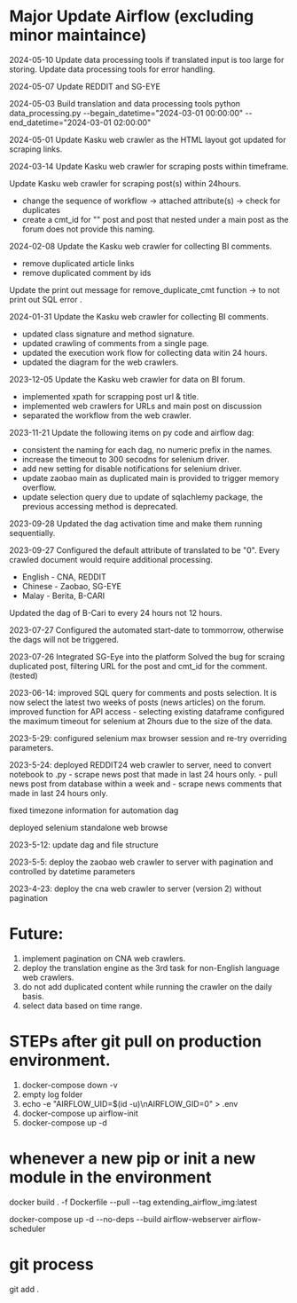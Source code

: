 # Major Update Airflow (excluding minor maintaince)
2024-05-10
Update data processing tools if translated input is too large for storing.
Update data processing tools for error handling.

2024-05-07
Update REDDIT and SG-EYE


2024-05-03
Build translation and data processing tools
python data_processing.py --begain_datetime="2024-03-01 00:00:00" --end_datetime="2024-03-01 02:00:00"

2024-05-01
Update Kasku web crawler as the HTML layout got updated for scraping links.

2024-03-14
Update Kasku web crawler for scraping posts within timeframe.

Update Kasku web crawler for scraping post(s) within 24hours.
- change the sequence of workflow -> attached attribute(s) -> check for duplicates
- create a cmt_id for "" post and post that nested under a main post as the forum does not provide this naming.

2024-02-08
Update the Kasku web crawler for collecting BI comments.
- remove duplicated article links
- remove duplicated comment by ids

Update the print out message for remove_duplicate_cmt function -> to not print out SQL error .

2024-01-31
Update the Kasku web crawler for collecting BI comments.
- updated class signature and method signature.
- updated crawling of comments from a single page.
- updated the execution work flow for collecting data witin 24 hours.
- updated the diagram for the web crawlers.

2023-12-05
Update the Kasku web crawler for data on BI forum.
- implemented xpath for scrapping post url & title.
- implemented web crawlers for URLs and main post on discussion
- separated the workflow from the web crawler.

2023-11-21
Update the following items on py code and airflow dag:
- consistent the naming for each dag, no numeric prefix in the names.
- increase the timeout to 300 secodns for selenium driver.
- add new setting for disable notifications for selenium driver.
- update zaobao main as duplicated main is provided to trigger memory overflow.
- update selection query due to update of sqlachlemy package, the previous accessing method is deprecated.

2023-09-28
Updated the dag activation time and make them running sequentially.

2023-09-27
Configured the default attribute of translated to be "0". Every crawled document would require additional processing.
- English - CNA, REDDIT
- Chinese - Zaobao, SG-EYE
- Malay   - Berita, B-CARI

Updated the dag of B-Cari to every 24 hours not 12 hours.

2023-07-27
Configured the automated start-date to tommorrow, otherwise the dags will not be triggered.

2023-07-26
Integrated SG-Eye into the platform
Solved the bug for scraing duplicated post, filtering URL for the post and cmt_id for the comment. (tested)

2023-06-14:
improved SQL query for comments and posts selection. It is now select the latest two weeks of posts (news articles) on the forum.
improved function for API access - selecting existing dataframe
configured the maximum timeout for selenium at 2hours due to the size of the data.

2023-5-29:
configured selenium max browser session and re-try overriding parameters.

2023-5-24:
deployed REDDIT24 web crawler to server, need to convert notebook to .py 
    - scrape news post that made in last 24 hours only.
    - pull news post from database within a week and
    - scrape news comments that made in last 24 hours only.

fixed timezone information for automation dag

deployed selenium standalone web browse

2023-5-12:
update dag and file structure

2023-5-5:
deploy the zaobao web crawler to server with pagination and controlled by datetime parameters

2023-4-23:
deploy the cna web crawler to server (version 2) without pagination

# Future:
1. implement pagination on CNA web crawlers.
2. deploy the translation engine as the 3rd task for non-English language web crawlers.
3. do not add duplicated content while running the crawler on the daily basis.
4. select data based on time range.


# STEPs after git pull on production environment.
1. docker-compose down -v
2. empty log folder
3. echo -e "AIRFLOW_UID=$(id -u)\nAIRFLOW_GID=0" > .env
4. docker-compose up airflow-init
5. docker-compose up -d

# whenever a new pip or init a new module in the environment
docker build . -f Dockerfile --pull --tag extending_airflow_img:latest

docker-compose up -d --no-deps --build airflow-webserver airflow-scheduler

# git process
git add .

